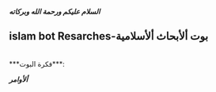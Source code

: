 ***السلام عليكم ورحمة الله وبركاته***<br />
## islam bot Resarches-بوت ألأبحاث ألأسلامية 
<br />
***فكرة البوت***:
<br />

***ألأوامر***


